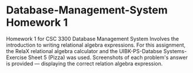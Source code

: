 # Database-Management-System Homework 1
Homework 1 for CSC 3300 Database Management System
Involves the introduction to writing relational algebra expressions. For this assignment, the RelaX relational algebra calculator and the UIBK-PS-Databse Systems-Exercise Sheet 5 (Pizza) was used.
Screenshots of each problem's answer is provided — displaying the correct relation algebra expression.
